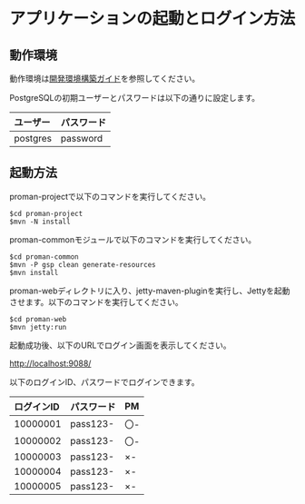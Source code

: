 # アプリケーションの起動とログイン方法

## 動作環境

動作環境は[開発環境構築ガイド](../../../サンプルプロジェクト開発ガイド/PGUT工程/開発環境構築ガイド.md)を参照してください。

PostgreSQLの初期ユーザーとパスワードは以下の通りに設定します。

| ユーザー| パスワード |
|:------|:--------|
| postgres | password|


## 起動方法

proman-projectで以下のコマンドを実行してください。
```
$cd proman-project
$mvn -N install
```

proman-commonモジュールで以下のコマンドを実行してください。
```
$cd proman-common
$mvn -P gsp clean generate-resources
$mvn install
```

proman-webディレクトリに入り、jetty-maven-pluginを実行し、Jettyを起動させます。以下のコマンドを実行してください。

```
$cd proman-web
$mvn jetty:run
```

起動成功後、以下のURLでログイン画面を表示してください。

<http://localhost:9088/>

以下のログインID、パスワードでログインできます。

| ログインID | パスワード | PM |
| :--------- | :--------- | :--------- |
| 10000001   | pass123-   | 〇-   |
| 10000002   | pass123-   | 〇-   |
| 10000003   | pass123-   | ×-   |
| 10000004   | pass123-   | ×-   |
| 10000005   | pass123-   | ×-   |
